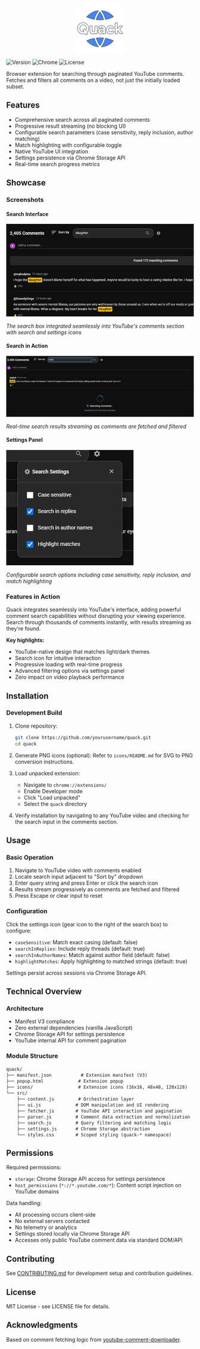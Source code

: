 <div align="center">
  <img src="icon.png" alt="Quack Icon" width="128" height="128">
</div>

![Version](https://img.shields.io/badge/version-2.0.0-blue.svg)
![Chrome](https://img.shields.io/badge/Chrome-88%2B-green.svg)
![License](https://img.shields.io/badge/license-MIT-green.svg)

Browser extension for searching through paginated YouTube comments. Fetches and filters all comments on a video, not just the initially loaded subset.

## Features

- Comprehensive search across all paginated comments
- Progressive result streaming (no blocking UI)
- Configurable search parameters (case sensitivity, reply inclusion, author matching)
- Match highlighting with configurable toggle
- Native YouTube UI integration
- Settings persistence via Chrome Storage API
- Real-time search progress metrics

## Showcase

### Screenshots

#### Search Interface
![Search Box Integration](screenshots/search-interface.png)

*The search box integrated seamlessly into YouTube's comments section with search and settings icons*

#### Search in Action
![Search Results](screenshots/search-results.png)

*Real-time search results streaming as comments are fetched and filtered*

#### Settings Panel
![Settings Configuration](screenshots/settings-panel.png)

*Configurable search options including case sensitivity, reply inclusion, and match highlighting*

### Features in Action

Quack integrates seamlessly into YouTube's interface, adding powerful comment search capabilities without disrupting your viewing experience. Search through thousands of comments instantly, with results streaming as they're found.

**Key highlights:**
- YouTube-native design that matches light/dark themes
- Search icon for intuitive interaction
- Progressive loading with real-time progress
- Advanced filtering options via settings panel
- Zero impact on video playback performance

## Installation

### Development Build

1. Clone repository:
   ```bash
   git clone https://github.com/yourusername/quack.git
   cd quack
   ```

2. Generate PNG icons (optional):
   Refer to `icons/README.md` for SVG to PNG conversion instructions.

3. Load unpacked extension:
   - Navigate to `chrome://extensions/`
   - Enable Developer mode
   - Click "Load unpacked"
   - Select the `quack` directory

4. Verify installation by navigating to any YouTube video and checking for the search input in the comments section.

## Usage

### Basic Operation

1. Navigate to YouTube video with comments enabled
2. Locate search input adjacent to "Sort by" dropdown
3. Enter query string and press Enter or click the search icon
4. Results stream progressively as comments are fetched and filtered
5. Press Escape or clear input to reset

### Configuration

Click the settings icon (gear icon to the right of the search box) to configure:
- `caseSensitive`: Match exact casing (default: false)
- `searchInReplies`: Include reply threads (default: true)
- `searchInAuthorNames`: Match against author field (default: false)
- `highlightMatches`: Apply highlighting to matched strings (default: true)

Settings persist across sessions via Chrome Storage API.

## Technical Overview

### Architecture

- Manifest V3 compliance
- Zero external dependencies (vanilla JavaScript)
- Chrome Storage API for settings persistence
- YouTube internal API for comment pagination

### Module Structure

```
quack/
├── manifest.json           # Extension manifest (V3)
├── popup.html             # Extension popup
├── icons/                 # Extension icons (16x16, 48x48, 128x128)
└── src/
    ├── content.js         # Orchestration layer
    ├── ui.js             # DOM manipulation and UI rendering
    ├── fetcher.js        # YouTube API interaction and pagination
    ├── parser.js         # Comment data extraction and normalization
    ├── search.js         # Query filtering and matching logic
    ├── settings.js       # Chrome Storage abstraction
    └── styles.css        # Scoped styling (quack-* namespace)
```

## Permissions

Required permissions:
- `storage`: Chrome Storage API access for settings persistence
- `host_permissions` (`*://*.youtube.com/*`): Content script injection on YouTube domains

Data handling:
- All processing occurs client-side
- No external servers contacted
- No telemetry or analytics
- Settings stored locally via Chrome Storage API
- Accesses only public YouTube comment data via standard DOM/API

## Contributing

See [CONTRIBUTING.md](CONTRIBUTING.md) for development setup and contribution guidelines.

## License

MIT License - see LICENSE file for details.

## Acknowledgments

Based on comment fetching logic from [youtube-comment-downloader](https://github.com/egbert/youtube-comment-downloader).
